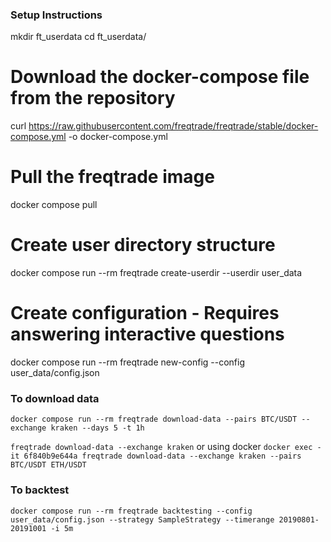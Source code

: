 
### Setup Instructions
mkdir ft_userdata
cd ft_userdata/
# Download the docker-compose file from the repository
curl https://raw.githubusercontent.com/freqtrade/freqtrade/stable/docker-compose.yml -o docker-compose.yml

# Pull the freqtrade image
docker compose pull

# Create user directory structure
docker compose run --rm freqtrade create-userdir --userdir user_data

# Create configuration - Requires answering interactive questions
docker compose run --rm freqtrade new-config --config user_data/config.json


### To download data
`docker compose run --rm freqtrade download-data --pairs BTC/USDT --exchange kraken --days 5 -t 1h`

`freqtrade download-data --exchange kraken`
or using docker
`docker exec -it 6f840b9e644a freqtrade download-data --exchange kraken --pairs BTC/USDT ETH/USDT `

### To backtest

`docker compose run --rm freqtrade backtesting --config user_data/config.json --strategy SampleStrategy --timerange 20190801-20191001 -i 5m`

